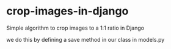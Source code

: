 # crop-images-in-django
Simple algorithm to crop images to a 1:1 ratio in Django

we do this by defining a save method in our class in models.py